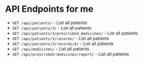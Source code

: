 # API Endpoints for me

- `GET /api/patients/` - List all patients
- `GET /api/patients/3/` - List all patients
- `GET /api/patients/3/prescribed_medicines/` - List all patients
- `GET /api/patients/3/records/` - List all patients
- `GET /api/patients/3/records/4/` - List all patients
- `GET /api/medicines/` - List all patients
- `GET /api/prescribed-medicines/report/` - List all patients
